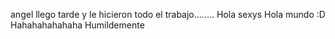 angel llego tarde 
y le hicieron 
todo el trabajo........
Hola sexys
Hola mundo :D
Hahahahahahaha Humildemente 
